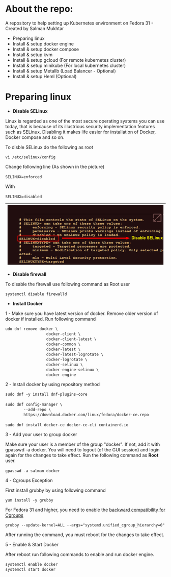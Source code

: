 # About the repo:
A repository to help setting up Kubernetes environment on Fedora 31 - Created by Salman Mukhtar
* Preparing linux
* Install & setup docker engine
* Install & setup docker compose
* Install & setup kvm
* Install & setup gcloud (For remote kubernetes cluster)
* Install & setup minikube (For local kubernetes cluster)
* Install & setup Metallb (Load Balancer - Optional)
* Install & setup Heml (Optional)

# Preparing linux

* **Disable SELinux**

Linux is regarded as one of the most secure operating systems you can use today, that is because of its illustrious security implementation features such as SELinux. Disabling it makes life easier for installation of Docker, Docker compose and so on.

To disble SELinux do the following as root
```
vi /etc/selinux/config
```
Change following line (As shown in the picture)

`SELINUX=enforced`
 
With

`SELINUX=disabled`


| ![images/selinux.png](images/selinix.png) |
| ------------------------------------------------------------------- |

* **Disable firewall**

To disable the firewall use following command as Root user
```
systemctl disable firewalld
```
* **Install Docker**

1 - Make sure you have latest version of docker. Remove older version of docker if installed. Run following command
```
udo dnf remove docker \
                  docker-client \
                  docker-client-latest \
                  docker-common \
                  docker-latest \
                  docker-latest-logrotate \
                  docker-logrotate \
                  docker-selinux \
                  docker-engine-selinux \
                  docker-engine
```

2 - Install docker by using repository method
```
sudo dnf -y install dnf-plugins-core

sudo dnf config-manager \
    	--add-repo \
    	https://download.docker.com/linux/fedora/docker-ce.repo

sudo dnf install docker-ce docker-ce-cli containerd.io
 ```
3 - Add your user to group docker 

Make sure your user is a member of the group "docker". If not, add it with gpasswd -a <username> docker. You will need to logout (of the GUI session) and login again for the changes to take effect. Run the following command as **Root** user.

`gpasswd -a salman docker`

4 - Cgroups Exception

First install grubby by using following command
```
yum install -y grubby
```

For Fedora 31 and higher, you need to enable the [backward compatibility for Cgroups](https://fedoraproject.org/wiki/Common_F31_bugs#Other_software_issues)

```
grubby --update-kernel=ALL --args="systemd.unified_cgroup_hierarchy=0"
```

After running the command, you must reboot for the changes to take effect.

5 - Enable & Start Docker

After reboot run following commands to enable and run docker engine.

```
systemctl enable docker
systemctl start docker
```
